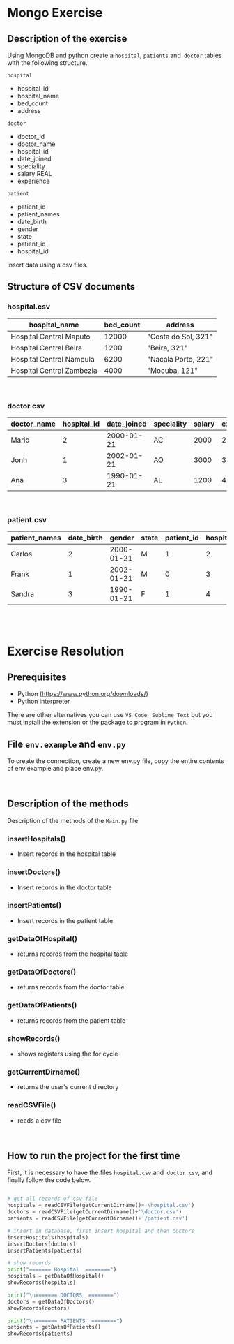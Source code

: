 # Mongo Exercise

## Description of the exercise

Using MongoDB and python create a `hospital`, `patients` and` doctor` tables with the following structure.

`hospital`                  
-   hospital_id             
-   hospital_name
-   bed_count 
-   address

`doctor` 
-   doctor_id
-   doctor_name
-   hospital_id
-   date_joined
-   speciality
-   salary REAL
-   experience

`patient` 
-   patient_id
-   patient_names
-   date_birth
-   gender
-   state
-   patient_id
-   hospital_id

Insert data using a csv files.

## Structure of CSV documents
### hospital.csv

|  hospital_name| bed_count | address |
| ------------- | ------------- | ------------- |
| Hospital Central Maputo | 12000 | "Costa do Sol, 321" |
| Hospital Central Beira | 1200 | "Beira, 321" |
| Hospital Central Nampula | 6200 | "Nacala Porto, 221" |
| Hospital Central Zambezia | 4000 | "Mocuba, 121" |

<br>

### doctor.csv

| doctor_name | hospital_id | date_joined | speciality | salary | experience |
| ----------- | ----------- | ----------- | ---------- | ------ | ---------- |
| Mario|2|2000-01-21|AC|2000|2|
| Jonh|1|2002-01-21|AO|3000|3 |
| Ana|3|1990-01-21|AL|1200|4 |
<br>

### patient.csv

| patient_names | date_birth | gender | state | patient_id | hospital_id |
| ------------- | ---------- | ------ | ----- | ---------- | ---------- |
| Carlos|2|2000-01-21|M|1|2|2|
| Frank|1|2002-01-21|M|0|3|3|
| Sandra|3|1990-01-21|F|1|4 |2|

<br>
<br>

# Exercise Resolution

## Prerequisites
- Python (https://www.python.org/downloads/)
- Python interpreter

There are other alternatives you can use `VS Code`,` Sublime Text` but you must install the extension or the package to program in `Python`.

## File `env.example` and `env.py`

To create the connection, create a new env.py file, copy the entire contents of env.example and place env.py.

<br>

## Description of the methods
Description of the methods of the `Main.py` file

### insertHospitals() 
- Insert records in the hospital table
### insertDoctors() 
- Insert records in the doctor table
### insertPatients() 
- Insert records in the patient table
### getDataOfHospital() 
- returns records from the hospital table
### getDataOfDoctors() 
- returns records from the doctor table
### getDataOfPatients() 
- returns records from the patient table
### showRecords() 
- shows registers using the for cycle
### getCurrentDirname() 
- returns the user's current directory
### readCSVFile() 
- reads a csv file
  
<br>

## How to run the project for the first time
First, it is necessary to have the files `hospital.csv` and` doctor.csv`, and finally follow the code below.

```py

# get all records of csv file
hospitals = readCSVFile(getCurrentDirname()+'\hospital.csv')
doctors = readCSVFile(getCurrentDirname()+'\doctor.csv')
patients = readCSVFile(getCurrentDirname()+'/patient.csv')

# insert in database, first insert hospital and then doctors
insertHospitals(hospitals)
insertDoctors(doctors)
insertPatients(patients)

# show records
print("======= Hospital  ========")
hospitals = getDataOfHospital()
showRecords(hospitals)

print("\n======= DOCTORS  ========")
doctors = getDataOfDoctors()
showRecords(doctors)

print("\n======= PATIENTS  ========")
patients = getDataOfPatients()
showRecords(patients)
